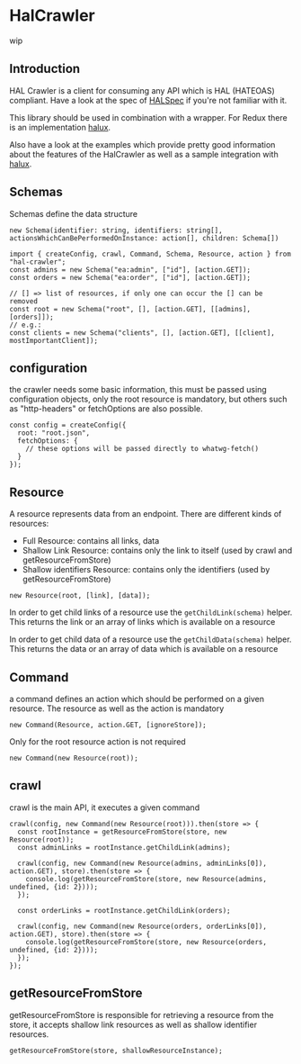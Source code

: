 # HalCrawler

wip

## Introduction
HAL Crawler is a client for consuming any API which is HAL (HATEOAS) compliant.
Have a look at the spec of [HALSpec] if you're not familiar with it.

This library should be used in combination with a wrapper. For Redux there is an implementation [halux].

Also have a look at the examples which provide pretty good information about the features of the HalCrawler as well as a sample integration with [halux].

## Schemas
Schemas define the data structure
```
new Schema(identifier: string, identifiers: string[], actionsWhichCanBePerformedOnInstance: action[], children: Schema[])

import { createConfig, crawl, Command, Schema, Resource, action } from "hal-crawler";
const admins = new Schema("ea:admin", ["id"], [action.GET]);
const orders = new Schema("ea:order", ["id"], [action.GET]);

// [] => list of resources, if only one can occur the [] can be removed
const root = new Schema("root", [], [action.GET], [[admins], [orders]]);
// e.g.:
const clients = new Schema("clients", [], [action.GET], [[client], mostImportantClient]);
```

## configuration
the crawler needs some basic information, this must be passed using configuration objects, only the root resource is mandatory, but others such as "http-headers" or fetchOptions are also possible.
```
const config = createConfig({
  root: "root.json",
  fetchOptions: {
    // these options will be passed directly to whatwg-fetch()
  }
});
```

## Resource
A resource represents data from an endpoint. There are different kinds of resources:
- Full Resource: contains all links, data
- Shallow Link Resource: contains only the link to itself (used by crawl and getResourceFromStore)
- Shallow identifiers Resource: contains only the identifiers (used by getResourceFromStore)
```
new Resource(root, [link], [data]);
```
In order to get child links of a resource use the ``` getChildLink(schema) ``` helper. This returns the link or an array of links which is available on a resource

In order to get child data of a resource use the ``` getChildData(schema) ``` helper. This returns the data or an array of data which is available on a resource

## Command
a command defines an action which should be performed on a given resource.
The resource as well as the action is mandatory
```
new Command(Resource, action.GET, [ignoreStore]);
```
Only for the root resource action is not required
```
new Command(new Resource(root));
```

## crawl
crawl is the main API, it executes a given command
```
crawl(config, new Command(new Resource(root))).then(store => {
  const rootInstance = getResourceFromStore(store, new Resource(root));
  const adminLinks = rootInstance.getChildLink(admins);

  crawl(config, new Command(new Resource(admins, adminLinks[0]), action.GET), store).then(store => {
    console.log(getResourceFromStore(store, new Resource(admins, undefined, {id: 2})));
  });

  const orderLinks = rootInstance.getChildLink(orders);

  crawl(config, new Command(new Resource(orders, orderLinks[0]), action.GET), store).then(store => {
    console.log(getResourceFromStore(store, new Resource(orders, undefined, {id: 2})));
  });
});
```

## getResourceFromStore
getResourceFromStore is responsible for retrieving a resource from the store, it accepts shallow link resources as well as shallow identifier resources.
```
getResourceFromStore(store, shallowResourceInstance);
```

[HALSpec]: http://stateless.co/hal_specification.html
[halux]: https://github.com/sir-marc/halux
